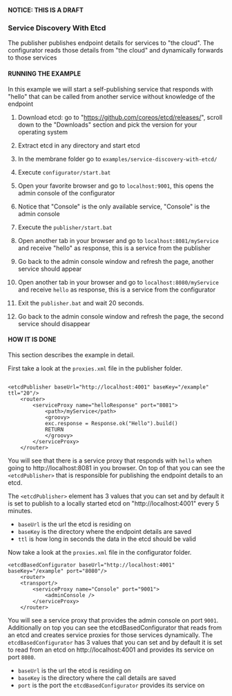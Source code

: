 **NOTICE: THIS IS A DRAFT**

### Service Discovery With Etcd

The publisher publishes endpoint details for services to "the cloud". The configurator reads those details from "the cloud" and dynamically forwards to those services
 

#### RUNNING THE EXAMPLE

In this example we will start a self-publishing service that responds with "hello" that can be called from another service without knowledge of the endpoint

1. Download etcd: go to "https://github.com/coreos/etcd/releases/", scroll down to the "Downloads" section and pick the version for your operating system
   
2. Extract etcd in any directory and start etcd
   
3. In the membrane folder go to `examples/service-discovery-with-etcd/`
   
4. Execute `configurator/start.bat`
   
5. Open your favorite browser and go to `localhost:9001`, this opens the admin console of the configurator
   
6. Notice that "Console" is the only available service, "Console" is the admin console
   
7. Execute the `publisher/start.bat`
   
8. Open another tab in your browser and go to `localhost:8081/myService` and receive "hello" as response, this is a service from the publisher
   
9. Go back to the admin console window and refresh the page, another service should appear
   
10. Open another tab in your browser and go to `localhost:8080/myService` and receive `hello` as response, this is a service from the configurator
    
11. Exit the `publisher.bat` and wait 20 seconds.
    
12. Go back to the admin console window and refresh the page, the second service should disappear


#### HOW IT IS DONE

This section describes the example in detail.  

First take a look at the `proxies.xml` file in the publisher folder.

```

<etcdPublisher baseUrl="http://localhost:4001" baseKey="/example" ttl="20"/>
	<router>
		<serviceProxy name="helloResponse" port="8081">
			<path>/myService</path>
			<groovy>				
			exc.response = Response.ok("Hello").build()
			RETURN
			</groovy>
		</serviceProxy>
	</router>
```
You will see that there is a service proxy that responds with `hello` when going to http://localhost:8081 in you browser. On top of that you can see the `<etcdPublisher>` that is responsible for publishing the endpoint details to an etcd.

The `<etcdPublisher>` element has 3 values that you can set and by default it is set to publish to a locally started etcd on "http://localhost:4001" every 5 minutes.   
* `baseUrl` is the url the etcd is residing on
* `baseKey` is the directory where the endpoint details are saved
* `ttl` is how long in seconds the data in the etcd should be valid

Now take a look at the `proxies.xml` file in the configurator folder.

```
<etcdBasedConfigurator baseUrl="http://localhost:4001" baseKey="/example" port="8080"/>
	<router>
	<transport/>
		<serviceProxy name="Console" port="9001">
			<adminConsole />
		</serviceProxy>
	</router>
```
You will see a service proxy that provides the admin console on port `9001`. Additionally on top you can see the etcdBasedConfigurator that reads from an etcd and creates service proxies for those services dynamically.
The `etcdBasedConfigurator` has 3 values that you can set and by default it is set to read from an etcd on http://localhost:4001 and provides its service on port `8080`.

* `baseUrl` is the url the etcd is residing on
* `baseKey` is the directory where the call details are saved
* `port` is the port the `etcdBasedConfigurator` provides its service on

